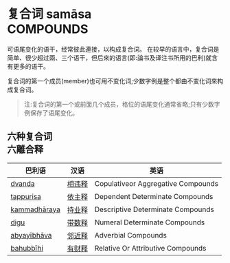# 复合词 samāsa<br>COMPOUNDS

可语尾变化的语干，经常彼此連接，以构成复合词。
在较早的语言中，复合词是简单、很少超过兩、三个语干，但后來的语言(即:論书及译注书所用的巴利)就含有更多的语干。

复合词的第一个成员(member)也可用不变化词;少数字例是整个都由不变化词來构成复合词。

>注:复合词的第一个或前面几个成员，格位的语尾变化通常省略;只有少数字例保存了语尾变化。

## 六种复合词<br>六離合释
|巴利语|汉语|英语|
|---|--|-|
|[dvanda](1_dvanda.md)|[相违释](1_dvanda.md)|Copulativeor Aggregative Compounds|
|[tappurisa](2_tappurisa.md)|[依主释](./2_tappurisa.md)|Dependent Determinate Compounds|
|[kammadhāraya](3_kammadhāraya.md)|[持业释](3_kammadhāraya.md)|Descriptive Determinate Compounds|
|[digu](4_digu.md)|[带数释](4_digu.md)|Numeral Determinate Compounds|
|[abyayībhāva](5_abyayībhāva.md)|[邻近释](5_abyayībhāva.md)|Adverbial Compounds|
|[bahubbīhi](6_bahubbīhi.md)|[有财释](6_bahubbīhi.md)|Relative Or Attributive Compounds|





